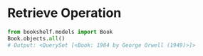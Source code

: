 # Retrieve Operation

```python
from bookshelf.models import Book
Book.objects.all()
# Output: <QuerySet [<Book: 1984 by George Orwell (1949)>]>
